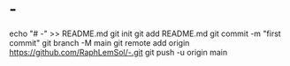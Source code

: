 # -
echo "# -" >> README.md
git init
git add README.md
git commit -m "first commit"
git branch -M main
git remote add origin https://github.com/RaphLemSol/-.git
git push -u origin main
